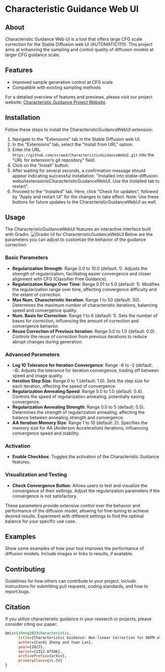 # Characteristic Guidance Web UI

## About
Characteristic Guidance Web UI is a tool that offers large CFG scale correction for the Stable Diffusion web UI (AUTOMATIC1111). This project aims at enhancing the sampling and control quality of diffusion models at larger CFG guidance scale.

## Features
- Improved sample generation control at CFG scale
- Compatible with existing sampling methods

For a detailed overview of features and previews, please visit our project website: [Characteristic Guidance Project Website](https://scraed.github.io/CharacteristicGuidance/). 

## Installation
Follow these steps to install the CharacteristicGuidanceWebUI extension:

1. Navigate to the "Extensions" tab in the Stable Diffusion web UI.
2. In the "Extensions" tab, select the "Install from URL" option.
3. Enter the URL `https://github.com/scraed/CharacteristicGuidanceWebUI.git` into the "URL for extension's git repository" field.
4. Click on the "Install" button.
5. After waiting for several seconds, a confirmation message should appear indicating successful installation: "Installed into stable-diffusion-webui\extensions\CharacteristicGuidanceWebUI. Use the Installed tab to restart".
6. Proceed to the "Installed" tab. Here, click "Check for updates", followed by "Apply and restart UI" for the changes to take effect. Note: Use these buttons for future updates to the CharacteristicGuidanceWebUI as well.

## Usage
The CharacteristicGuidanceWebUI features an interactive interface built with Gradio. 
![Gradio UI for CharacteristicGuidanceWebUI](https://github.com/scraed/CharacteristicGuidanceWebUI/blob/main/CHGextension_pic.PNG?raw=true)
Below are the parameters you can adjust to customize the behavior of the guidance correction:

### Basic Parameters
- **Regularization Strength**: Range 0.0 to 10.0 (default: 1). Adjusts the strength of regularization, facilitating easier convergence and closer alignment with CFG (Classifier Free Guidance).
- **Regularization Range Over Time**: Range 0.01 to 5.0 (default: 1). Modifies the regularization range over time, affecting convergence difficulty and the extent of correction.
- **Max Num. Characteristic Iteration**: Range 1 to 50 (default: 30). Determines the maximum number of characteristic iterations, balancing speed and convergence quality.
- **Num. Basis for Correction**: Range 1 to 6 (default: 1). Sets the number of bases for correction, influencing the amount of correction and convergence behavior.
- **Reuse Correction of Previous Iteration**: Range 0.0 to 1.0 (default: 0.0). Controls the reuse of correction from previous iterations to reduce abrupt changes during generation.

### Advanced Parameters
- **Log 10 Tolerance for Iteration Convergence**: Range -6 to -2 (default: -4). Adjusts the tolerance for iteration convergence, trading off between speed and image quality.
- **Iteration Step Size**: Range 0 to 1 (default: 1.0). Sets the step size for each iteration, affecting the speed of convergence.
- **Regularization Annealing Speed**: Range 0.0 to 1.0 (default: 0.4). Controls the speed of regularization annealing, potentially easing convergence.
- **Regularization Annealing Strength**: Range 0.0 to 5 (default: 0.5). Determines the strength of regularization annealing, affecting the balance between annealing strength and convergence.
- **AA Iteration Memory Size**: Range 1 to 10 (default: 2). Specifies the memory size for AA (Anderson Acceleration) iterations, influencing convergence speed and stability.

### Activation
- **Enable Checkbox**: Toggles the activation of the Characteristic Guidance features.

### Visualization and Testing
- **Check Convergence Button**: Allows users to test and visualize the convergence of their settings. Adjust the regularization parameters if the convergence is not satisfactory.

These parameters provide extensive control over the behavior and performance of the diffusion model, allowing for fine-tuning to achieve desired results. Experiment with different settings to find the optimal balance for your specific use case.

## Examples
Show some examples of how your tool improves the performance of diffusion models. Include images or links to results, if available.

## Contributing
Guidelines for how others can contribute to your project. Include instructions for submitting pull requests, coding standards, and how to report bugs.

## Citation
If you utilize characteristic guidance in your research or projects, please consider citing our paper:
```bibtex
@misc{zheng2023characteristic,
      title={Characteristic Guidance: Non-linear Correction for DDPM at Large Guidance Scale},
      author={Candi Zheng and Yuan Lan},
      year={2023},
      eprint={2312.07586},
      archivePrefix={arXiv},
      primaryClass={cs.CV}
}


